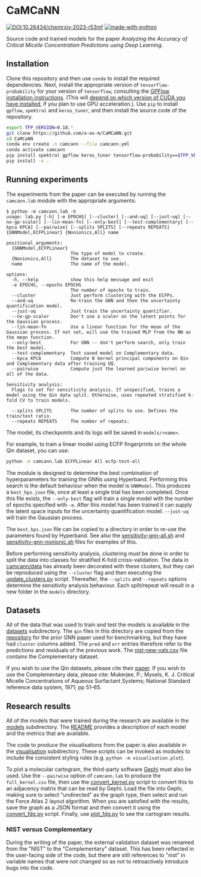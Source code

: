 # CaMCaNN

[![DOI:10.26434/chemrxiv-2023-r53mf](http://img.shields.io/badge/DOI-10.26434%2Fchemrxiv--2023--r53mf-F1E500.svg)](https://doi.org/10.26434/chemrxiv-2023-r53mf)
[![made-with-python](https://img.shields.io/badge/Made%20with-Python-1f425f.svg)](https://www.python.org/)

Source code and trained models for the paper *Analyzing the Accuracy of Critical Micelle Concentration Predictions using Deep Learning*.

## Installation

Clone this repository and then use `conda` to install the required dependencies.  Next, install the appropriate version of `tensorflow-probability` for your version of `tensorflow`, consulting the [GPFlow installation instructions](https://gpflow.github.io/GPflow/develop/installation.html). (This will [depend on which version of CUDA you have installed](https://www.tensorflow.org/install/source#gpu), if you plan to use GPU acceleration.). Use `pip` to install `gpflow`, `spektral` and `keras_tuner`, and then install the source code of the repository.

```bash
export TFP_VERSION=0.18.*
git clone https://github.com/a-ws-m/CaMCaNN.git
cd CaMCaNN
conda env create -n camcann --file camcann.yml
conda activate camcann
pip install spektral gpflow keras_tuner tensorflow-probability==$TFP_VERSION
pip install -e .
```

## Running experiments

The experiments from the paper can be executed by running the `camcann.lab` module with the appropriate arguments:

```
$ python -m camcann.lab -h
usage: lab.py [-h] [-e EPOCHS] [--cluster] [--and-uq] [--just-uq] [--no-gp-scaler] [--lin-mean-fn] [--only-best] [--test-complementary] [--kpca KPCA] [--pairwise] [--splits SPLITS] [--repeats REPEATS] {GNNModel,ECFPLinear} {Nonionics,All} name

positional arguments:
  {GNNModel,ECFPLinear}
                        The type of model to create.
  {Nonionics,All}       The dataset to use.
  name                  The name of the model.

options:
  -h, --help            show this help message and exit
  -e EPOCHS, --epochs EPOCHS
                        The number of epochs to train.
  --cluster             Just perform clustering with the ECFPs.
  --and-uq              Re-train the GNN and then the uncertainty quantification model.
  --just-uq             Just train the uncertainty quantifier.
  --no-gp-scaler        Don't use a scaler on the latent points for the Gaussian process.
  --lin-mean-fn         Use a linear function for the mean of the Gaussian process. If not set, will use the trained MLP from the NN as the mean function.
  --only-best           For GNN -- don't perform search, only train the best model.
  --test-complementary  Test saved model on Complementary data.
  --kpca KPCA           Compute N kernel principal components on Qin and Complementary data after training UQ.
  --pairwise            Compute just the learned pariwise kernel on all of the data.

Sensitivity analysis:
  Flags to set for sensitivity analysis. If unspecified, trains a model using the Qin data split. Otherwise, uses repeated stratified k-fold CV to train models.

  --splits SPLITS       The number of splits to use. Defines the train/test ratio.
  --repeats REPEATS     The number of repeats.
```

The model, its checkpoints and its logs will be saved in `models/<name>`.

For example, to train a linear model using ECFP fingerprints on the whole Qin dataset, you can use:

```bash
python -m camcann.lab ECFPLinear All ecfp-test-all
```

The module is designed to determine the best combination of hyperparameters for training the GNNs using Hyperband. Performing this search is the default behaviour when the model is `GNNModel`. This produces a `best_hps.json` file, once at least a single trial has been completed. Once this file exists, the `--only-best` flag will train a single model with the number of epochs specified with `-e`. After this model has been trained it can supply the latent space inputs for the uncertainty quantification model: `--just-uq` will train the Gaussian process.

The `best_hps.json` file can be copied to a directory in order to re-use the parameters found by Hyperband. See also the [sensitivity-gnn-all.sh](sensitivity-gnn-all.sh) and [sensitivity-gnn-nonionic.sh](sensitivity-gnn-nonionic.sh) files for examples of this.

Before performing sensitivity analysis, clustering must be done in order to split the data into classes for stratified K-fold cross-validation. The data in [camcann/data](camcann/data) has already been decorated with these clusters, but they can be reproduced using the `--cluster` flag and then executing the [update_clusters.py](update_clusters.py) script. Thereafter, the `--splits` and `--repeats` options determine the sensitivity analysis behaviour. Each split/repeat will result in a new folder in the `models` directory.

## Datasets

All of the data that was used to train and test the models is available in the [datasets](camcann/data/datasets) subdirectory. The `qin` files in this directory are copied from the [repository](https://github.com/zavalab/ML/tree/master/CMC_GCN) for the prior GNN paper used for benchmarking, but they have had `cluster` columns added. The `pred` and `err` entries therefore refer to the predictions and residuals of the previous work. The [nist-new-vals.csv](camcann/data/datasets/nist-new-vals.csv) file contains the Complementary dataset.

If you wish to use the Qin datasets, please cite their [paper](https://doi.org/10.1021/acs.jpcb.1c05264). If you wish to use the Complementary data, please cite: Mukerjee, P.; Mysels, K. J. Critical Micelle Concentrations of Aqueous Surfactant Systems; National Standard reference data system, 1971; pp 51–65.

## Research results

All of the models that were trained during the research are available in the [models](models) subdirectory. The [README](models/README.md) provides a description of each model and the metrics that are available.

The code to produce the visualisations from the paper is also available in the [visualisation](visualisation) subdirectory. These scripts can be invoked as modules to include the consistent styling rules (e.g. `python -m visualisation.plot`).

To plot a molecular cartogram, the third-party software [Gephi](https://gephi.org/) must also be used. Use the `--pairwise` option of `camcann.lab` to produce the `full_kernel.csv` file, then use the [convert_kernel.py](visualisation/convert_kernel.py) script to convert this to an adjacency matrix that can be read by Gephi. Load the file into Gephi, making sure to select "undirected" as the graph type, then select and run the Force Atlas 2 layout algorithm. When you are satisfied with the results, save the graph as a JSON format and then convert it using the [convert_fdg.py](visualisation/convert_fdg.py) script. Finally, use [plot_fdg.py](visualisation/plot_fdg.py) to see the cartogram results.

### NIST versus Complementary

During the writing of the paper, the external validation dataset was renamed from the "NIST" to the "Complementary" dataset. This has been reflected in the user-facing side of the code, but there are still references to "nist" in variable names that were not changed so as not to retroactively introduce bugs into the code.

